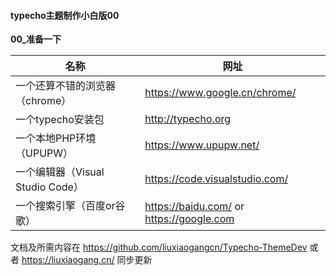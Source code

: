 #### typecho主题制作小白版00
**00_准备一下**



| 名称  | 网址  |
| ------------ | ------------ |
|  一个还算不错的浏览器（chrome） |  https://www.google.cn/chrome/ |
|  一个typecho安装包  |  http://typecho.org |
|  一个本地PHP环境（UPUPW） | https://www.upupw.net/  |
|  一个编辑器（Visual Studio Code） | https://code.visualstudio.com/  |
|  一个搜索引擎（百度or谷歌） | https://baidu.com/ or https://google.com  |



文档及所需内容在 https://github.com/liuxiaogangcn/Typecho-ThemeDev 或者 https://liuxiaogang.cn/  同步更新

